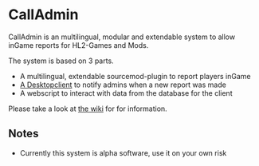 # CallAdmin  
CallAdmin is an multilingual, modular and extendable system to allow inGame reports for HL2-Games and Mods.  

The system is based on 3 parts.  
* A multilingual, extendable sourcemod-plugin to report players inGame  
* [A Desktopclient](https://github.com/popoklopsi/CallAdmin-Client) to notify admins when a new report was made  
* A webscript to interact with data from the database for the client  

Please take a look at [the wiki](https://github.com/Impact123/CallAdmin/wiki) for for information.

## Notes
* Currently this system is alpha software, use it on your own risk  